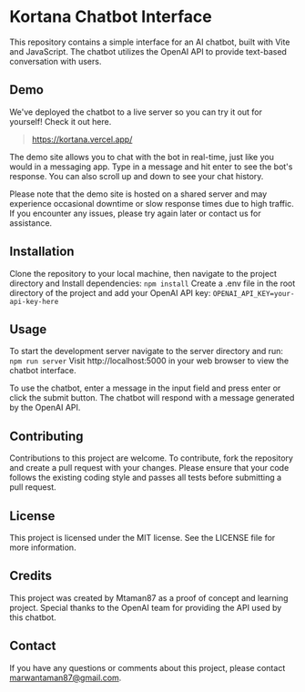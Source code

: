 # Kortana Chatbot Interface
This repository contains a simple interface for an AI chatbot, built with Vite and JavaScript. The chatbot utilizes the OpenAI API to provide text-based conversation with users.

## Demo
We've deployed the chatbot to a live server so you can try it out for yourself! Check it out here.
> https://kortana.vercel.app/

The demo site allows you to chat with the bot in real-time, just like you would in a messaging app. Type in a message and hit enter to see the bot's response. You can also scroll up and down to see your chat history.

Please note that the demo site is hosted on a shared server and may experience occasional downtime or slow response times due to high traffic. If you encounter any issues, please try again later or contact us for assistance.

## Installation
Clone the repository to your local machine, then navigate to the project directory and Install dependencies:
`npm install`
Create a .env file in the root directory of the project and add your OpenAI API key:
`OPENAI_API_KEY=your-api-key-here`

## Usage
To start the development server navigate to the server directory and run:
`npm run server`
Visit http://localhost:5000 in your web browser to view the chatbot interface.

To use the chatbot, enter a message in the input field and press enter or click the submit button. The chatbot will respond with a message generated by the OpenAI API.

## Contributing
Contributions to this project are welcome. To contribute, fork the repository and create a pull request with your changes. Please ensure that your code follows the existing coding style and passes all tests before submitting a pull request.

## License
This project is licensed under the MIT license. See the LICENSE file for more information.

## Credits
This project was created by Mtaman87 as a proof of concept and learning project. Special thanks to the OpenAI team for providing the API used by this chatbot.

## Contact
If you have any questions or comments about this project, please contact marwantaman87@gmail.com.